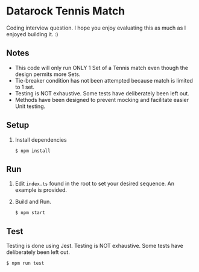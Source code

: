 # Datarock Tennis Match

Coding interview question.
I hope you enjoy evaluating this as much as I enjoyed building it. :)

## Notes

- This code will only run ONLY 1 Set of a Tennis match even though the design permits more Sets.
- Tie-breaker condition has not been attempted because match is limited to 1 set.
- Testing is NOT exhaustive. Some tests have deliberately been left out.
- Methods have been designed to prevent mocking and facilitate easier Unit testing.

## Setup

1. Install dependencies

   ```
   $ npm install
   ```

## Run

1. Edit `index.ts` found in the root to set your desired sequence. An example is provided.

2. Build and Run.

   ```
   $ npm start
   ```

## Test

Testing is done using Jest. Testing is NOT exhaustive. Some tests have deliberately been left out.

```
$ npm run test
```
